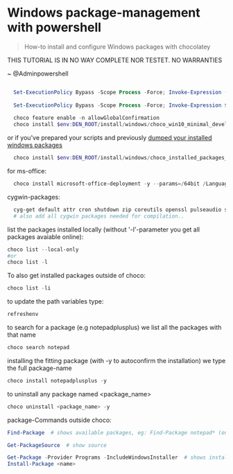 # Windows package-management with powershell

> How-to install and configure Windows packages with chocolatey

THIS TUTORIAL IS IN NO WAY COMPLETE NOR TESTET. NO WARRANTIES

~ @Adminpowershell

```powershell

  Set-ExecutionPolicy Bypass -Scope Process -Force; Invoke-Expression ((New-Object System.Net.WebClient).DownloadString('https://chocolatey.org/install.ps1'))
  
  Set-ExecutionPolicy Bypass -Scope Process -Force; Invoke-Expression $env:DEN_ROOT/install/windows/powershell_modules.ps1
  
  choco feature enable -n allowGlobalConfirmation
  choco install $env:DEN_ROOT/install/windows/choco_win10_minimal_developer.config -y
```

or if you've prepared your scripts and previously [dumped your installed windows packages](scripts/python/dump_installed_windows_packages.py)

```powershell
  choco install $env:DEN_ROOT/install/windows/choco_installed_packages_$env:computername.config -y
```

for ms-office:

```powershell
  choco install microsoft-office-deployment -y --params=/64bit /Language de-de /Product ProPlusRetail /Exclude Publisher /Exclude OneDrive /Exclude Outlook /Exclude Lync /Exclude Groove /Exclude Access
```

cygwin-packages:

```powershell
  cyg-get default attr cron shutdown zip coreutils openssl pulseaudio sqlite3 gdb git fzf-vim vim python python3 mutt pylint fish fzf-fish guake lynx nginx xfce irssi bash-completion fzf-bash-completion fzf-fish fish-debuginfo
  # also add all cygwin packages needed for compilation..
```

list the packages installed locally (without '-l'-parameter you get all packages avaiable online):

```powershell
choco list --local-only
#or
choco list -l
```

To also get installed packages outside of choco:

```powershell
choco list -li
```

to update the path variables type:

```powershell
refreshenv
```

to search for a package (e.g notepadplusplus) we list all the packages with that name

```powershell
choco search notepad
```

installing the fitting package (with -y to autoconfirm the installation) we type the full package-name

```powershell
choco install notepadplusplus -y
```

to uninstall any package named <package_name>

```powershell
choco uninstall <package_name> -y
```

package-Commands outside choco:

```powershell
Find-Package  # shows available packages, eg: Find-Package notepad* (on first run the packagemanager nuget gets installed)

Get-PackageSource  # show source

Get-Package -Provider Programs -IncludeWindowsInstaller  # shows installed packages
Install-Package <name>
```

